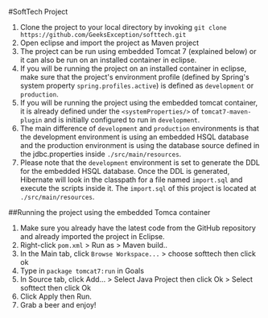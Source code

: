 #SoftTech Project

1. Clone the project to your local directory by invoking `git clone https://github.com/GeeksException/softtech.git`
2. Open eclipse and import the project as Maven project
3. The project can be run using embedded Tomcat 7 (explained below) or it can also be run on an installed container in eclipse.
4. If you will be running the project on an installed container in eclipse, make sure that the project's environment profile (defined by Spring's system property `spring.profiles.active`) is defined as `development` or `production`. 
5. If you will be running the project using the embedded tomcat container, it is already defined under the `<systemProperties/>` of `tomcat7-maven-plugin` and is initially configured to run in `development`.
6. The main difference of `development` and `production` environments is that the development environment is using an embedded HSQL database and the production environment is using the database source defined in the jdbc.properties inside `./src/main/resources`.
7. Please note that the `development` environment is set to generate the DDL for the embedded HSQL database. Once the DDL is generated, Hibernate will look in the classpath for a file named `import.sql` and execute the scripts inside it. The `import.sql` of this project is located at `./src/main/resources`.

##Running the project using the embedded Tomca container
1. Make sure you already have the latest code from the GitHub repository and already imported the project in Eclipse.
2. Right-click `pom.xml` > Run as > Maven build..
3. In the Main tab, click `Browse Workspace...` > choose softtech then click ok
4. Type in `package tomcat7:run` in Goals
5. In Source tab, click Add... > Select Java Project then click Ok > Select softtect then click Ok  
6. Click Apply then Run.
7. Grab a beer and enjoy!
